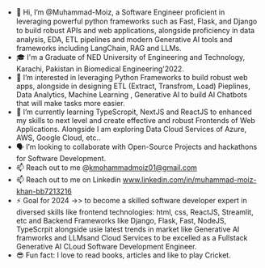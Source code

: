 - 👋 Hi, I’m @Muhammad-Moiz,  a Software Engineer proﬁcient in leveraging powerful python frameworks such as Fast, Flask, and Django to build robust APIs and web applications, alongside proﬁciency in data analysis, EDA, ETL pipelines and modern Generative AI tools and frameworks including LangChain, RAG and LLMs. 
- 🎓 I'm a Graduate of NED University of Engineering and Technology, Karachi, Pakistan in Biomedical Engineering'2022.
- 👀 I’m interested in leveraging Python Frameworks to build robust web apps, alongside in designing ETL (Extract, Transfrom, Load) Pieplines, Data Analytics, Machine Learning , Generative AI to build AI Chatbots that will make tasks more easier.
- 🌱 I’m currently learning TypeScropit, NextJS and ReactJS to enhanced my skills to next level and create effective and robust Frontends of Web Applications. Alongside I am exploring Data Cloud Services of Azure, AWS, Google Cloud, etc..
- 🗣️ I’m looking to collaborate with Open-Source Projects and hackathons for Software Development.
- 📫 Reach out to me @kmohammadmoiz01@gmail.com
- 📫 Reach out to me on Linkedin www.linkedin.com/in/muhammad-moiz-khan-bb7213216
- ⚡ Goal for 2024 ->> to become a skilled software developer expert in diversed skills like frontend technologies: html, css, ReactJS, Streamlit, etc and Backend Frameworks like Django, Flask, Fast, NodeJS, TypeScrpit alongside usie latest trends in market like Generative AI framworks and LLMsand Cloud Services to be excelled as a Fullstack Generative AI CLoud Software Development Engineer.
- 😎 Fun fact: I love to read books, articles and like to play Cricket.

<!---
Mohammad-Moiz/Mohammad-Moiz is a ✨ special ✨ repository because its `README.md` (this file) appears on your GitHub profile.
You can click the Preview link to take a look at your changes.
--->
